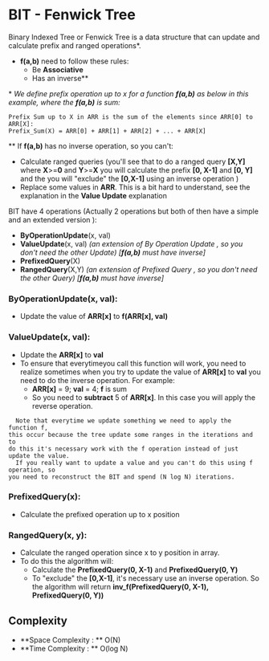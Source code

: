 # BIT - Fenwick Tree
Binary Indexed Tree or Fenwick Tree is a data structure that can update and calculate prefix and ranged operations\*.
- **f(a,b)** need to follow these rules:
    - Be **Associative**
    - Has an inverse\*\*

\* *We define prefix operation up to x for a function **f(a,b)** as below in this example, where the **f(a,b)** is sum:*
```
Prefix Sum up to X in ARR is the sum of the elements since ARR[0] to ARR[X]:
Prefix_Sum(X) = ARR[0] + ARR[1] + ARR[2] + ... + ARR[X]
```



\*\* If **f(a,b)** has no inverse operation, so you can't:
- Calculate ranged queries (you'll see that to do a ranged query **[X,Y]** where **X**>=**0** and **Y**>=**X** you will calculate the prefix **[0, X-1]** and **[0, Y]** and the you will "exclude" the **[0,X-1]** using an inverse operation )
- Replace some values in **ARR**. This is a bit hard to understand, see the explanation in the **Value Update** explanation

BIT have 4 operations (Actually 2 operations but both of then have a simple and an extended version ):
- **ByOperationUpdate**(x, val)
- **ValueUpdate**(x, val) *(an extension of By Operation Update , so you don't need the other Update) [**f(a,b)** must have inverse]*
- **PrefixedQuery**(X)
- **RangedQuery**(X,Y) *(an extension of Prefixed Query , so you don't need the other Query) [**f(a,b)** must have inverse]*


### ByOperationUpdate(x, val):
- Update the value of **ARR[x]** to **f(ARR[x], val)**

### ValueUpdate(x, val):
- Update the **ARR[x]** to **val**
- To ensure that everytimeyou call this function will work, you need to realize sometimes when you try to update the value of **ARR[x]** to **val** you need to do the inverse operation. For example:
    - **ARR[x]** = 9; **val** = 4; **f** is sum
    - So you need to **subtract** 5 of **ARR[x]**. In this case you will apply the reverse operation.

```
  Note that everytime we update something we need to apply the function f,
this occur because the tree update some ranges in the iterations and to
do this it's necessary work with the f operation instead of just update the value.
  If you really want to update a value and you can't do this using f operation, so
you need to reconstruct the BIT and spend (N log N) iterations.
```
### PrefixedQuery(x):
- Calculate the prefixed operation up to x position

### RangedQuery(x, y):
- Calculate the ranged operation since x to y position in array.
- To do this the algorithm will:
   - Calculate the  **PrefixedQuery(0, X-1)** and **PrefixedQuery(0, Y)**
   - To "exclude" the **[0,X-1]**, it's necessary use an inverse operation. So the algorithm will return **inv_f(PrefixedQuery(0, X-1), PrefixedQuery(0, Y))**

## Complexity
- **Space Complexity : ** O(N)
- **Time Complexity : ** O(log N)
